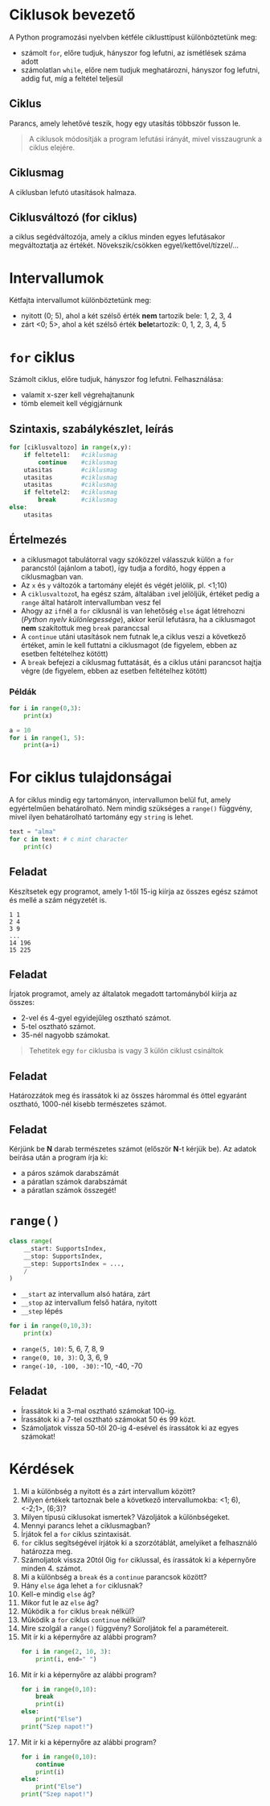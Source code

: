 # Ciklusok bevezető 
A Python programozási nyelvben kétféle ciklusttípust különböztetünk meg:
- számolt `for`, előre tudjuk, hányszor fog lefutni, az ismétlések száma adott
- számolatlan `while`, előre nem tudjuk meghatározni, hányszor fog lefutni, addig fut, míg a feltétel teljesül
## Ciklus
Parancs, amely lehetővé teszik, hogy egy utasítás többször fusson le.
> A ciklusok módosítják a program lefutási irányát, mivel visszaugrunk a ciklus elejére.
## Ciklusmag
A ciklusban lefutó utasítások halmaza.
## Ciklusváltozó (for ciklus)
a ciklus segédváltozója, amely a ciklus minden egyes lefutásakor megváltoztatja az értékét.
Növekszik/csökken egyel/kettővel/tízzel/…

# Intervallumok
Kétfajta intervallumot különböztetünk meg:
- nyitott (0; 5), ahol a két szélső érték **nem** tartozik bele: 1, 2, 3, 4
- zárt <0; 5>, ahol a két szélső érték **bele**tartozik: 0, 1, 2, 3, 4, 5

# `for` ciklus
Számolt ciklus, előre tudjuk, hányszor fog lefutni. Felhasználása:
- valamit x-szer kell végrehajtanunk
- tömb elemeit kell végigjárnunk
## Szintaxis, szabálykészlet, leírás
```py
for [ciklusvaltozo] in range(x,y):
    if feltetel1:   #ciklusmag
        continue    #ciklusmag
    utasitas        #ciklusmag
    utasitas        #ciklusmag
    utasitas        #ciklusmag
    if feltetel2:   #ciklusmag
        break       #ciklusmag
else:
    utasitas
```
## Értelmezés
- a ciklusmagot tabulátorral vagy szóközzel válasszuk külön a `for` parancstól (ajánlom a tabot), így tudja a fordító, hogy éppen a ciklusmagban van.
- Az `x` és `y` változók a tartomány elejét és végét jelölik, pl. <1;10)
- A `ciklusvaltozo`t, ha egész szám, általában `i`vel jelöljük, értéket pedig a `range` által határolt intervallumban vesz fel
- Ahogy az `if`nél a `for` ciklusnál is van lehetőség `else` ágat létrehozni (_Python nyelv különlegessége_), akkor kerül lefutásra, ha a ciklusmagot **nem** szakítottuk meg `break` paranccsal
- A `continue` utáni utasítások nem futnak le,a ciklus veszi a következő értéket, amin le kell futtatni a ciklusmagot (de figyelem, ebben az esetben feltételhez kötött)
- A `break` befejezi a ciklusmag futtatását, és a ciklus utáni parancsot hajtja végre (de figyelem, ebben az esetben feltételhez kötött)

### Példák
```py
for i in range(0,3):
    print(x)
```
```py
a = 10
for i in range(1, 5):
    print(a+i)
```
# For ciklus tulajdonságai
A for ciklus mindig egy tartományon, intervallumon belül fut, amely egyértelműen behatárolható. Nem mindig szükséges a `range()` függvény, mivel ilyen behatárolható tartomány egy `string` is lehet.

```py
text = "alma"
for c in text: # c mint character
    print(c)
```
## Feladat
Készítsetek egy programot, amely 1-től 15-ig kiírja az összes egész számot és mellé a szám négyzetét is.
```
1 1
2 4
3 9
...
14 196
15 225
```
## Feladat
Írjatok programot, amely az általatok megadott tartományból kiírja az összes:
- 2-vel és 4-gyel egyidejűleg osztható számot.
- 5-tel osztható számot.
- 35-nél nagyobb számokat.
> Tehetitek egy `for` ciklusba is vagy 3 külön ciklust csináltok
## Feladat 
Határozzátok meg és írassátok ki az összes hárommal és öttel egyaránt osztható, 1000-nél kisebb természetes számot.
## Feladat
Kérjünk be **N** darab természetes számot (először **N**-t kérjük be). Az adatok beírása után a program írja ki:
- a páros számok darabszámát
- a páratlan számok darabszámát
- a páratlan számok összegét!

# `range()`
```py
class range(
    __start: SupportsIndex,
    __stop: SupportsIndex,
    __step: SupportsIndex = ...,
    /
)
```
- `__start` az intervallum alsó határa, zárt
- `__stop`  az intervallum felső határa, nyitott
- `__step`  lépés

```py
for i in range(0,10,3):
    print(x)
```

- `range(5, 10)`: 5, 6, 7, 8, 9
- `range(0, 10, 3)`: 0, 3, 6, 9 
- `range(-10, -100, -30)`:  -10, -40, -70

## Feladat
- Írassátok ki a 3-mal osztható számokat 100-ig.
- Írassátok ki a 7-tel osztható számokat 50 és 99 közt.
- Számoljatok vissza 50-től 20-ig 4-esével és írassátok ki az egyes számokat!

# Kérdések
1. Mi a különbség a nyitott és a zárt intervallum között? 
1. Milyen értékek tartoznak bele a következő intervallumokba: <1; 6), <-2;1>, (6;3)?
1. Milyen típusú ciklusokat ismertek? Vázoljátok a különbségeket.
1. Mennyi parancs lehet a ciklusmagban? 
1. Írjátok fel a `for` ciklus szintaxisát.
1. `for` ciklus segítségével írjátok ki a szorzótáblát, amelyiket a felhasználó határozza meg.
1. Számoljatok vissza 20tól 0ig `for` ciklussal, és írassátok ki a képernyőre minden 4. számot.
1. Mi a különbség a `break` és a `continue` parancsok között?
1. Hány `else` ága lehet a `for` ciklusnak? 
1. Kell-e mindig `else` ág?
1. Mikor fut le az `else` ág?
1. Működik a `for` ciklus `break` nélkül?
1. Működik a `for` ciklus `continue` nélkül?
1. Mire szolgál a `range()` függvény? Soroljátok fel a paramétereit.
1. Mit ír ki a képernyőre az alábbi program?
    ```py
    for i in range(2, 10, 3):
        print(i, end=" ")
    ```
1. Mit ír ki a képernyőre az alábbi program?
    ```py
    for i in range(0,10):
        break
        print(i)
    else:
        print("Else")
    print("Szep napot!")
    ```
1. Mit ír ki a képernyőre az alábbi program?
    ```py
    for i in range(0,10):
        continue
        print(i)
    else:
        print("Else")
    print("Szep napot!")
    ```